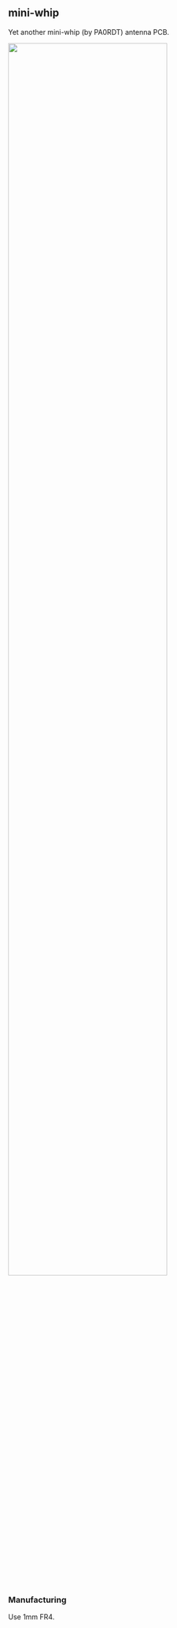 ## mini-whip

Yet another mini-whip (by PA0RDT) antenna PCB.

<img width="80%" src="https://cloud.githubusercontent.com/assets/2057191/20850063/ec01eaac-b8f2-11e6-8b7c-6f052c031bbb.png">

### Manufacturing

Use 1mm FR4.
